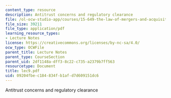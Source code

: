```yaml
---
content_type: resource
description: Antitrust concerns and regulatory clearance
file: /ol-ocw-studio-app/courses/15-649-the-law-of-mergers-and-acquisitions-spring-2003/09204fbec184834fb1afd7d609151dc6_lec9.pdf
file_size: 39211
file_type: application/pdf
learning_resource_types:
- Lecture Notes
license: https://creativecommons.org/licenses/by-nc-sa/4.0/
ocw_type: OCWFile
parent_title: Lecture Notes
parent_type: CourseSection
parent_uid: 2df1148a-dff3-8c22-c735-a2379b7ff563
resourcetype: Document
title: lec9.pdf
uid: 09204fbe-c184-834f-b1af-d7d609151dc6
---
```

Antitrust concerns and regulatory clearance